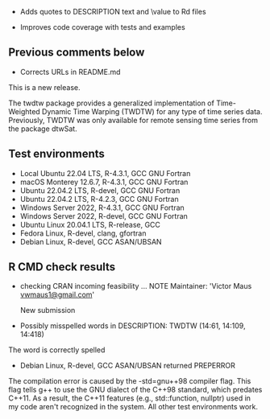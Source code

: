 * Adds quotes to DESCRIPTION text and \value to Rd files

* Improves code coverage with tests and examples

## Previous comments below

* Corrects URLs in README.md

This is a new release.

The twdtw package provides a generalized implementation of Time-Weighted Dynamic Time Warping (TWDTW) for any type of time series data.
Previously, TWDTW was only available for remote sensing time series from the package dtwSat.

## Test environments

* Local Ubuntu 22.04 LTS, R-4.3.1, GCC GNU Fortran
* macOS Monterey 12.6.7, R-4.3.1, GCC GNU Fortran
* Ubuntu 22.04.2 LTS, R-devel, GCC GNU Fortran
* Ubuntu 22.04.2 LTS, R-4.2.3, GCC GNU Fortran
* Windows Server 2022, R-4.3.1, GCC GNU Fortran
* Windows Server 2022, R-devel, GCC GNU Fortran
* Ubuntu Linux 20.04.1 LTS, R-release, GCC
* Fedora Linux, R-devel, clang, gfortran
* Debian Linux, R-devel, GCC ASAN/UBSAN

## R CMD check results

* checking CRAN incoming feasibility ... NOTE
  Maintainer: 'Victor Maus <vwmaus1@gmail.com>'
  
  New submission

* Possibly misspelled words in DESCRIPTION: TWDTW (14:61, 14:109, 14:418)
  
The word is correctly spelled

* Debian Linux, R-devel, GCC ASAN/UBSAN returned PREPERROR

The compilation error is caused by the -std=gnu++98 compiler flag. This flag tells g++ to use the GNU dialect of the C++98 standard, which predates C++11. As a result, the C++11 features (e.g., std::function, nullptr) used in my code aren't recognized in the system. All other test environments work.
